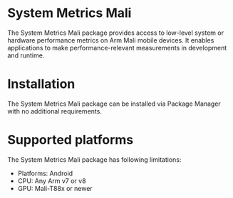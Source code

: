 # System Metrics Mali
The System Metrics Mali package provides access to low-level system or hardware performance metrics on Arm Mali mobile devices. It enables applications to make performance-relevant measurements in development and runtime.

# Installation
The System Metrics Mali package can be installed via Package Manager with no additional requirements.

# Supported platforms
The System Metrics Mali package has following limitations:
* Platforms: Android
* CPU: Any Arm v7 or v8
* GPU: Mali-T88x or newer
